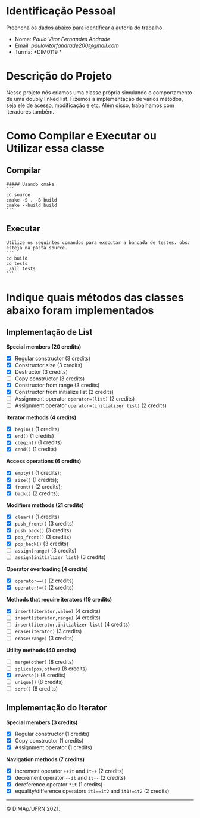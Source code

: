 ﻿# Identificação Pessoal

Preencha os dados abaixo para identificar a autoria do trabalho.

- Nome: *Paulo Vitor Fernandes Andrade*
- Email: *paulovitorfandrade200@gmail.com*
- Turma: *DIM0119 *

# Descrição do Projeto

Nesse projeto nós criamos uma classe própria simulando o comportamento de uma doubly linked list. Fizemos a implementação de vários métodos, seja ele de acesso, modificação e etc. Além disso, trabalhamos com iteradores também.

# Como Compilar e Executar ou Utilizar essa classe

## Compilar
    ##### Usando cmake
    ```
    cd source
	cmake -S . -B build
	cmake --build build
    ```

## Executar
    Utilize os seguintes comandos para executar a bancada de testes. obs: esteja na pasta source.
    ```
    cd build
    cd tests
    ./all_tests
    ```

# Indique quais métodos das classes abaixo foram implementados

## Implementação de List

**Special members (20 credits)**
- [x] Regular constructor (3 credits)
- [x] Constructor size (3 credits)
- [x] Destructor (3 credits)
- [ ] Copy constructor (3 credits)
- [x] Constructor from range (3 credits)
- [x] Constructor from initialize list (2 credits)
- [ ] Assignment operator `operator=(list)` (2 credits)
- [ ] Assignment operator `operator=(initializer list)` (2 credits)

**Iterator methods (4 credits)**
- [x] `begin()` (1 credits)
- [x] `end()` (1 credits)
- [x] `cbegin()` (1 credits)
- [x] `cend()` (1 credits)

**Access operations (6 credits)**
- [x] `empty()` (1 credits);
- [x] `size()` (1 credits);
- [x] `front()` (2 credits);
- [x] `back()` (2 credits);

**Modifiers methods (21 credits)**
- [x] `clear()` (1 credits)
- [x] `push_front()` (3 credits)
- [x] `push_back()` (3 credits)
- [x] `pop_front()` (3 credits)
- [x] `pop_back()` (3 credits)
- [ ] `assign(range)` (3 credits)
- [ ] `assign(initializer list)` (3 credits)

**Operator overloading (4 credits)**
- [x] `operator==()` (2 credits)
- [x] `operator!=()` (2 credits)

**Methods that require iterators (19 credits)**
- [x] `insert(iterator,value)` (4 credits)
- [ ] `insert(iterator,range)` (4 credits)
- [ ] `insert(iterator,initializer list)` (4 credits)
- [ ] `erase(iterator)` (3 credits)
- [ ] `erase(range)` (3 credits)

**Utility methods (40 credits)**
- [ ] `merge(other)` (8 credits)
- [ ] `splice(pos,other)` (8 credits)
- [x] `reverse()` (8 credits)
- [ ] `unique()` (8 credits)
- [ ] `sort()` (8 credits)

## Implementação do Iterator

**Special members (3 credits)**
- [x] Regular constructor (1 credits)
- [x] Copy constructor (1 credits)
- [x] Assignment operator (1 credits)

**Navigation methods (7 credits)**
- [x] increment operator `++it` and `it++` (2 credits)
- [x] decrement operator `--it` and `it--` (2 credits)
- [x] dereference operator `*it` (1 credits)
- [x] equality/difference operators `it1==it2` and `it1!=it2` (2 credits)

--------
&copy; DIMAp/UFRN 2021.
